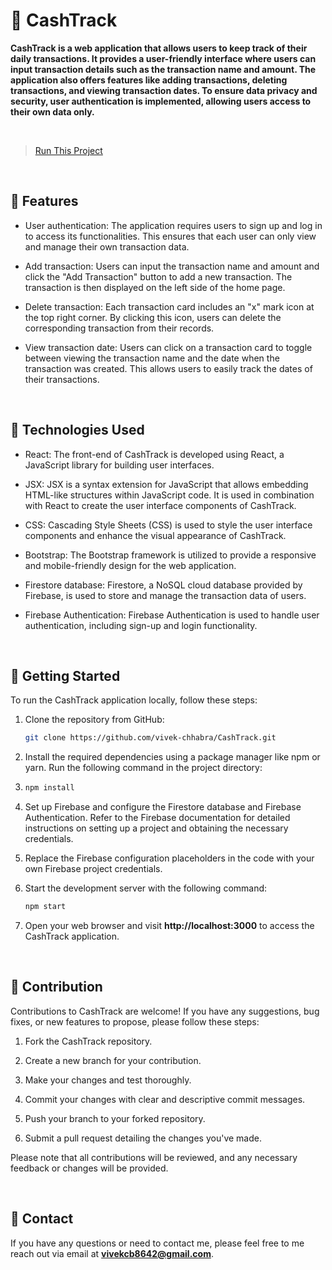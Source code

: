 # 📝 CashTrack

**CashTrack is a web application that allows users to keep track of their daily transactions. It provides a user-friendly interface where users can input transaction details such as the transaction name and amount. The application also offers features like adding transactions, deleting transactions, and viewing transaction dates. To ensure data privacy and security, user authentication is implemented, allowing users access to their own data only.**

<br>

> [Run This Project](https://vivek-chhabra.github.io/CashTrack/)

<br>

## 🌟 Features

- User authentication: The application requires users to sign up and log in to access its functionalities. This ensures that each user can only view and manage their own transaction data.

- Add transaction: Users can input the transaction name and amount and click the "Add Transaction" button to add a new transaction. The transaction is then displayed on the left side of the home page.

- Delete transaction: Each transaction card includes an "x" mark icon at the top right corner. By clicking this icon, users can delete the corresponding transaction from their records.

- View transaction date: Users can click on a transaction card to toggle between viewing the transaction name and the date when the transaction was created. This allows users to easily track the dates of their transactions.

<br>

## 🔧 Technologies Used

- React: The front-end of CashTrack is developed using React, a JavaScript library for building user interfaces.

- JSX: JSX is a syntax extension for JavaScript that allows embedding HTML-like structures within JavaScript code. It is used in combination with React to create the user interface components of CashTrack.

- CSS: Cascading Style Sheets (CSS) is used to style the user interface components and enhance the visual appearance of CashTrack.

- Bootstrap: The Bootstrap framework is utilized to provide a responsive and mobile-friendly design for the web application.

- Firestore database: Firestore, a NoSQL cloud database provided by Firebase, is used to store and manage the transaction data of users.

- Firebase Authentication: Firebase Authentication is used to handle user authentication, including sign-up and login functionality.

<br>

## 🚀 Getting Started

To run the CashTrack application locally, follow these steps:

1. Clone the repository from GitHub:

   ```bash
   git clone https://github.com/vivek-chhabra/CashTrack.git
   ```

2. Install the required dependencies using a package manager like npm or yarn. Run the following command in the project directory:

3. ```bash
   npm install
   ```

4. Set up Firebase and configure the Firestore database and Firebase Authentication. Refer to the Firebase documentation for detailed instructions on setting up a project and obtaining the necessary credentials.

5. Replace the Firebase configuration placeholders in the code with your own Firebase project credentials.

6. Start the development server with the following command:

   ```bash
   npm start
   ```

7. Open your web browser and visit **http://localhost:3000** to access the CashTrack application.

<br>

## 👏 Contribution

Contributions to CashTrack are welcome! If you have any suggestions, bug fixes, or new features to propose, please follow these steps:

1. Fork the CashTrack repository.

2. Create a new branch for your contribution.

3. Make your changes and test thoroughly.

4. Commit your changes with clear and descriptive commit messages.

5. Push your branch to your forked repository.

6. Submit a pull request detailing the changes you've made.

Please note that all contributions will be reviewed, and any necessary feedback or changes will be provided.

<br>

## 📧 Contact

If you have any questions or need to contact me, please feel free to me reach out via email at **vivekcb8642@gmail.com**.
